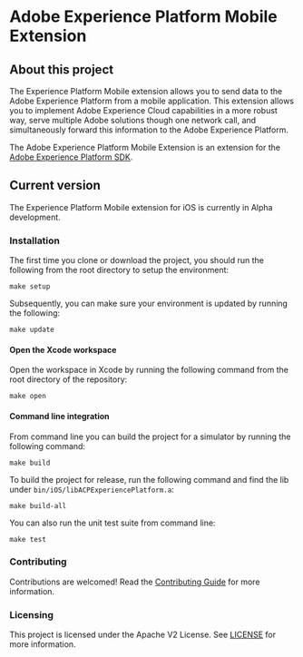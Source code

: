 # Adobe Experience Platform Mobile Extension


## About this project

The Experience Platform Mobile extension allows you to send data to the Adobe Experience Platform from a mobile application. This extension allows you to implement Adobe Experience Cloud capabilities in a more robust way, serve multiple Adobe solutions though one network call, and simultaneously forward this information to the Adobe Experience Platform.

The Adobe Experience Platform Mobile Extension is an extension for the [Adobe Experience Platform SDK](https://github.com/Adobe-Marketing-Cloud/acp-sdks).

## Current version
The Experience Platform Mobile extension for iOS is currently in Alpha development.

### Installation

The first time you clone or download the project, you should run the following from the root directory to setup the environment:

~~~
make setup
~~~

Subsequently, you can make sure your environment is updated by running the following:

~~~
make update
~~~

#### Open the Xcode workspace
Open the workspace in Xcode by running the following command from the root directory of the repository:

~~~
make open
~~~

#### Command line integration
From command line you can build the project for a simulator by running the following command:

~~~
make build
~~~

To build the project for release, run the following command and find the lib under `bin/iOS/libACPExperiencePlatform.a`:

~~~
make build-all
~~~

You can also run the unit test suite from command line:

~~~
make test
~~~

### Contributing

Contributions are welcomed! Read the [Contributing Guide](./.github/CONTRIBUTING.md) for more information.

### Licensing

This project is licensed under the Apache V2 License. See [LICENSE](LICENSE) for more information.
